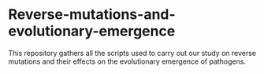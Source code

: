 # Reverse-mutations-and-evolutionary-emergence
This repository gathers all the scripts used to carry out our study on reverse mutations and their effects on the evolutionary emergence of pathogens.
